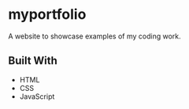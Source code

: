 # myportfolio

A website to showcase examples of my coding work.

## Built With

* HTML
* CSS
* JavaScript
